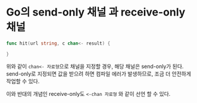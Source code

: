 # Go의 send-only 채널 과 receive-only 채널

```go
func hit(url string, c chan<- result) {

}
```

위와 같이 `chan<- 자료형`으로 채널을 지정할 경우, 해당 채널은 send-only가 된다.<br/>
send-only로 지정되면 값을 받으려 하면 컴파일 에러가 발생하므로, 조금 더 안전하게 작업할 수 있다.

이와 반대의 개념인 receive-only도 `<-chan 자료형` 와 같이 선언 할 수 있다.